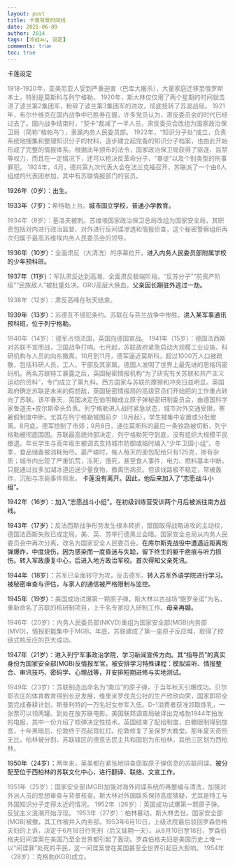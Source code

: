 ```yaml
---
layout: post
title: 卡莲背景时间线
date: 2025-06-09
author: 2014
tags: [冷战au, 设定]
comments: true
toc: true
---
```

卡莲设定
<!-- more -->

<span style="color:gray">
1918-1920年，亚美尼亚人受到严重迫害（巴库大屠杀），大量家庭迁移至俄罗斯本土，特别是莫斯科与列宁格勒。
</span>

<span style="color:gray">
1920年，斯大林仅仅用了两个星期的时间就击溃了波兰第2集团军，粉碎了波兰第3集团军的进攻，彻底扭转了苏波战局。
</span>

<span style="color:gray">
1921年，布尔什维克在国内战争中已胜券在握，许多党员认为，肃反委员会的时代已经过去了。国内战争结束时，“契卡”裁减了一半人员，肃反委员会改组为国家政治保卫局（简称“格帕乌”），隶属内务人民委员部。
</span>

<span style="color:gray">
1922年，“知识分子处”成立，负责系统地搜集和整理知识分子的材料，逐步建立起完备的知识分子档案，也由此开始形成了完整的情报体系。根据此年颁布的法令，国家政治保卫局获得了驱逐、监禁等权力，而且在一定情况下，还可以枪决反革命分子、“暴徒”以及个别类型的刑事罪犯。
</span>

<span style="color:gray">
1924年，4月，德共第九次代表大会在法兰克福召开，苏联派了一个由6人组成的代表团参加，其中有苏联情报部门的官员。
</span>

1926年（0岁）：出生。

1933年（7岁）：<span style="color:gray">希特勒上台。</span>城市国立学校，普通小学教育。

<span style="color:gray">
1934年（8岁）：基洛夫被刺。苏维埃国家政治保卫总局改组为国家安全局，其职责包括对内进行政治监督、对外进行反间谍渗透和情报侦查，这个秘密警察组织再次归属于最高苏维埃内务人民委员会的领导。
</span>

1936年（10岁）：<span style="color:gray">全面肃反（大清洗）的序幕拉开。</span>进入内务人民委员部附属学校的少年预科班。

1937年（11岁）：<span style="color:gray">军队肃反达到高潮，全面肃反极端阶段。“反苏分子”“前资产阶级”“民族敌人”被批量处决。GRU高层大换血，</span>父亲因长期驻外逃过一劫。

<span style="color:gray">
1938年（12岁）：肃反高峰在秋天结束。
</span>

1939年（13岁）：<span style="color:gray">苏德互不侵犯条约。苏联在与芬兰战争中惨胜。</span>进入某军事通讯预科班，位于列宁格勒。

<span style="color:gray">
1940年（14岁）：德军占领法国，英国向德国宣战。
</span>

<span style="color:gray">
1941年（15岁）：德国法西斯对苏联不宣而战，卫国战争打响。七月起，苏联政府紧急启动大规模工业设施、科研机构与人员的向东撤离。10月到11月，德军逼近莫斯科。超过1000万人口被疏散，包括科研人员，工人，干部及其家属。德国人发明了世界上最先进的恩格玛密码机。两名苏联特工暴露之后，英国秘密情报机构“为了研究有关苏联和共产主义运动的资料”，专门成立了第九科。西方国家与苏联的摩擦和冲突日益明显。英国政府确定苏联是未来的假想敌，英国秘密情报局的高级官员们开始把的工作重点转向了苏联。该年春天，英国决定在伯明翰成立原子弹秘密研制委员会，由德国科学家鲁道夫•皮尔斯牵头负责。列宁格勒进入战时紧急状态，城市对外交通受限，寒暑假制度中断。尤其在列宁格勒被围前夕（9月起），学生被集中安置或分批撤离。8月底，德军控制了市郊；9月8日，通往莫斯科的最后一条铁路被切断，列宁格勒被彻底围困。苏联最高统帅部决定，列宁格勒死守到底，没有组织大规模平民撤退。年长学生与高年级生被调去支持城市防御或临时编入“少年卫国小组”。冬季，食品储备被消耗殆尽。最严峻时，每人每天的面包配给只有125克，掺有杂质；城市内出现了严重饥荒，冻死，饿死，甚至食人事件，电力、燃料基本中断，只能通过拉多加湖冰道运送少量食物，撤离伤病员。但该线路极不稳定，常被轰炸，沉船与冻毙事件频发。
</span>
卡莲没有离开。因此，他后来加入了“志愿战斗小组”。

1942年（16岁）：加入“志愿战斗小组”。在初级训练营受训两个月后被派往南方战线。

1943年（17岁）：<span style="color:gray">反法西斯战争形势发生根本转折，盟国取得战略进攻的主动权，德国法西斯失败已成定局。美、英、苏举行德黑兰会晤。国家安全总局从内务人民委员会中再次分离，改名为国家安全人民委员会。</span>在库尔斯克战役中遭遇近距离炮弹爆炸，中度烧伤，因为感染而一度昏迷与失聪，留下终生的躯干疤痕与听力损伤。转入军政康复中心，后进入地方政治军校。首次得知父亲死讯。

1944年（18岁）：<span style="color:gray">苏军已全面转守为攻，反击德军。</span>转入苏军外语学院进行学习。被秘密审查与评估，与家人的通信被严格限制与监控。

1945年（19岁）：<span style="color:gray">美国成功试爆第一颗原子弹。斯大林以古战场“鲍罗金诺”为名，重新命名了苏联的核研制项目，上千名专家投入研制工作。</span>母亲再婚。

<span style="color:gray">
1946年（20岁）：内务人民委员部(NKVD)重组为国家安全部(MGB)内务部(MVD)，情报职能集中于MGB。年底，苏联建成了第一座原子反应堆，取得了控链式核反应的巨大成功。
</span>

1947年（21岁）：进入列宁军事政治学院，学习新闻宣传方向。其“指导员”的真实身份为国家安全部(MGB)反情报军官。被安排学习特殊课程：模拟监听、情报整合、审讯技巧、密码学、心理战等，并安排短期进修与实地测试。

<span style="color:gray">
1949年（23岁）：苏联制造出命名为“南瓜”的原子弹，于当年秋天引爆成功。贝尔耶农庄的体育教育得到长足发展，维里米罗伐克公社的生产欣欣向荣，国家即将全面完成春耕计划，斯普利特的一万名妇女参军入伍。D-1消费者获准领取炼乳，一张票可以领两罐。到处在放苏联电影。美国联邦调查局破译出克格勃1944年拍发的电报，其中一份介绍了核弹决定性技术。英国结束了配给制度，白糖限制得到放宽，十年黑暗后，伦敦终于亮起霓虹灯。伦敦修复了圣保罗大教堂。那年夏天奇热无比。柏林被分割，苏联辖区的德意志民主共和国划为东柏林，其他三区划为西柏林。
</span>

1950年（24岁）：<span style="color:gray">两年来，英美都在紧张地排查窃取原子弹信息的苏联间谍。</span>被分配至位于西柏林的苏联文化中心，进行翻译、联络、文宣工作。

<span style="color:gray">
1951年（25岁）：国家安全部(MGB)加强对海外间谍系统的再整编与清洗，加强对外派人员的思想审查与背景核查。斯大林对外国联系保持高度猜疑，尤其是特工与外国知识分子走得太近的情况。
</span>

<span style="color:gray">
1952年（26岁）：英国成功试爆第一颗原子弹。反犹主义浪潮开始浮现。
</span>

<span style="color:gray">
1953年（27岁）：柏林暴动。斯大林去世。国家安全部(MGB)被撤，其工作被并入内务部。1953年6月10日，上级法院最后驳回罗森伯格夫妇的上诉，决定于6月18日行死刑（后又延期一天）。从6月10日至18日，罗森伯格夫妇间谍案在美国乃至全世界都引起了轰动。罗森伯格夫妇是美国历史上唯一以“间谍罪”处死的平民，这一间谍案曾在美国甚至全世界引起巨大影响。
</span>

<span style="color:gray">
1954年（28岁）：克格勃(KGB)成立。
</span>